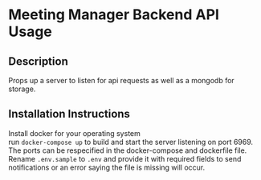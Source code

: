 # Meeting Manager Backend API Usage

## Description
Props up a server to listen for api requests as well as a mongodb for storage. 


## Installation Instructions
Install docker for your operating system  
run `docker-compose up` to build and start the server listening on port 6969.  
The ports can be respecified in the docker-compose and dockerfile file. 
Rename `.env.sample` to `.env` and provide it with required fields to send notifications or an error saying the file is missing will occur.  